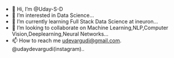 - 👋 Hi, I’m @Uday-S-D
- 👀 I’m interested in Data Science...
- 🌱 I’m currently learning Full Stack Data Science at ineuron...
- 💞️ I’m looking to collaborate on Machine Learning,NLP,Computer Vision,Deeplearning,Neural Networks...
- 📫 How to reach me udevargudi@gmail.com. @udaydevargudi(instagram)..

<!---
Uday-S-D/Uday-S-D is a ✨ special ✨ repository because its `README.md` (this file) appears on your GitHub profile.
You can click the Preview link to take a look at your changes.
--->
